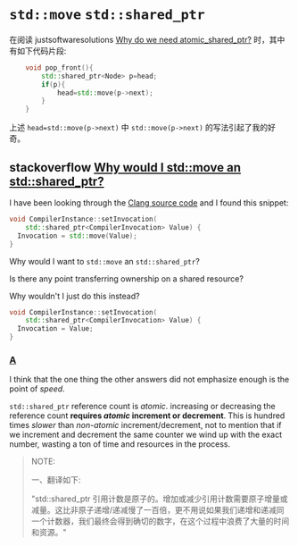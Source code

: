 # `std::move` `std::shared_ptr`

在阅读 justsoftwaresolutions [Why do we need atomic_shared_ptr?](https://www.justsoftwaresolutions.co.uk/threading/why-do-we-need-atomic_shared_ptr.html) 时，其中有如下代码片段:

```C++
    void pop_front(){
        std::shared_ptr<Node> p=head;
        if(p){
            head=std::move(p->next);
        }
    }
```

上述 `head=std::move(p->next)` 中 `std::move(p->next)` 的写法引起了我的好奇。



## stackoverflow [Why would I std::move an std::shared_ptr?](https://stackoverflow.com/questions/41871115/why-would-i-stdmove-an-stdshared-ptr)

I have been looking through the [Clang source code](https://clang.llvm.org/doxygen/CompilerInstance_8cpp_source.html#l00069) and I found this snippet:

```cpp
void CompilerInstance::setInvocation(
    std::shared_ptr<CompilerInvocation> Value) {
  Invocation = std::move(Value);
}
```

Why would I want to `std::move` an `std::shared_ptr`?

Is there any point transferring ownership on a shared resource?

Why wouldn't I just do this instead?

```cpp
void CompilerInstance::setInvocation(
    std::shared_ptr<CompilerInvocation> Value) {
  Invocation = Value;
}
```



### [A](https://stackoverflow.com/a/41874953/10173843)

I think that the one thing the other answers did not emphasize enough is the point of *speed*.

`std::shared_ptr` reference count is *atomic*. increasing or decreasing the reference count **requires *atomic* increment or decrement**. This is hundred times *slower* than *non-atomic* increment/decrement, not to mention that if we increment and decrement the same counter we wind up with the exact number, wasting a ton of time and resources in the process.

> NOTE:
>
> 一、翻译如下:
>
> "std::shared_ptr 引用计数是原子的。增加或减少引用计数需要原子增量或减量。这比非原子递增/递减慢了一百倍，更不用说如果我们递增和递减同一个计数器，我们最终会得到确切的数字，在这个过程中浪费了大量的时间和资源。"